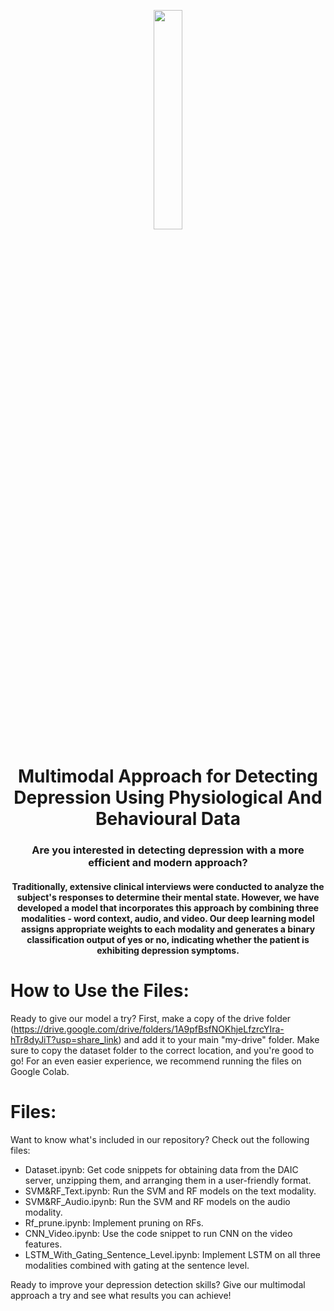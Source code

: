 <p align="center">
	<img src="https://user-images.githubusercontent.com/64346030/236112840-cc1bb8ec-9fc3-40b5-a33c-1bc62c6ee6cf.png" width=30%/>
<h1 align="center">Multimodal Approach for Detecting Depression Using Physiological And Behavioural Data</h1>
<h3 align="center">Are you interested in detecting depression with a more efficient and modern approach? </h3>
<h4 align="center"> Traditionally, extensive clinical interviews were conducted to analyze the subject's responses to determine their mental state. However, we have developed a model that incorporates this approach by combining three modalities - word context, audio, and video. Our deep learning model assigns appropriate weights to each modality and generates a binary classification output of yes or no, indicating whether the patient is exhibiting depression symptoms.<h4>
</p>

# How to Use the Files:

Ready to give our model a try? First, make a copy of the drive folder (https://drive.google.com/drive/folders/1A9pfBsfNOKhjeLfzrcYIra-hTr8dyJiT?usp=share_link) and add it to your main "my-drive" folder. Make sure to copy the dataset folder to the correct location, and you're good to go! For an even easier experience, we recommend running the files on Google Colab. 

# Files:

Want to know what's included in our repository? Check out the following files:

* Dataset.ipynb: Get code snippets for obtaining data from the DAIC server, unzipping them, and arranging them in a user-friendly format.
* SVM&RF_Text.ipynb: Run the SVM and RF models on the text modality.
* SVM&RF_Audio.ipynb: Run the SVM and RF models on the audio modality.
* Rf_prune.ipynb: Implement pruning on RFs.
* CNN_Video.ipynb: Use the code snippet to run CNN on the video features.
* LSTM_With_Gating_Sentence_Level.ipynb: Implement LSTM on all three modalities combined with gating at the sentence level. 

Ready to improve your depression detection skills? Give our multimodal approach a try and see what results you can achieve!
